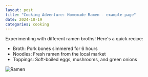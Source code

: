 ```yaml
---
layout: post
title: "Cooking Adventure: Homemade Ramen - example page"
date: 2024-10-19
categories: cooking
---
```


Experimenting with different ramen broths! Here's a quick recipe:

- Broth: Pork bones simmered for 6 hours
- Noodles: Fresh ramen from the local market
- Toppings: Soft-boiled eggs, mushrooms, and green onions

![Ramen](https://via.placeholder.com/800x400)